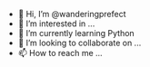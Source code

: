 - 👋 Hi, I’m @wanderingprefect
- 👀 I’m interested in ...
- 🌱 I’m currently learning Python
- 💞️ I’m looking to collaborate on ...
- 📫 How to reach me ...

<!---
wanderingprefect/wanderingprefect is a ✨ special ✨ repository because its `README.md` (this file) appears on your GitHub profile.
You can click the Preview link to take a look at your changes.
--->
